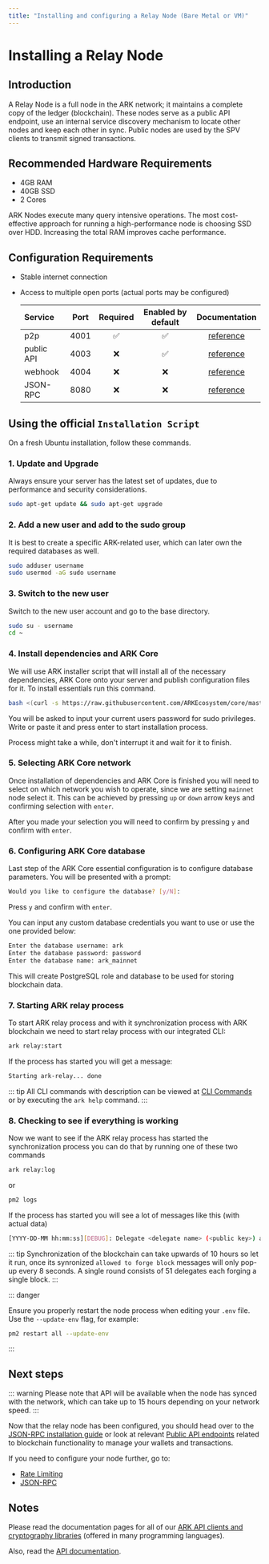 ```yaml
---
title: "Installing and configuring a Relay Node (Bare Metal or VM)"
---
```


# Installing a Relay Node

## Introduction

A Relay Node is a full node in the ARK network; it maintains a complete copy of the ledger (blockchain). These nodes serve as a public API endpoint, use an internal service discovery mechanism to locate other nodes and keep each other in sync. Public nodes are used by the SPV clients to transmit signed transactions.

## Recommended Hardware Requirements

- 4GB RAM
- 40GB SSD
- 2 Cores

ARK Nodes execute many query intensive operations. The most cost-effective approach for running a high-performance node is choosing SSD over HDD. Increasing the total RAM improves cache performance.

## Configuration Requirements

- Stable internet connection
- Access to multiple open ports (actual ports may be configured)

  | Service    | Port |      Required      | Enabled by default |              Documentation              |
  | :--------- | :--: | :----------------: | :----------------:	| :-------------------------------------: |
  | p2p        | 4001 | :white_check_mark: | :white_check_mark: | [reference](/api/p2p/)                  |
  | public API | 4003 |        :x:         | :white_check_mark: | [reference](/exchanges/public-api.html) |
  | webhook    | 4004 |        :x:         |        :x:         | [reference](/api/webhooks/)             |
  | JSON-RPC   | 8080 |        :x:         |        :x:         | [reference](/exchanges/json-rpc.html)   |

## Using the official `Installation Script`

On a fresh Ubuntu installation, follow these commands.

### 1. Update and Upgrade

Always ensure your server has the latest set of updates, due to performance and security considerations.

```bash
sudo apt-get update && sudo apt-get upgrade
```

### 2. Add a new user and add to the sudo group

It is best to create a specific ARK-related user, which can later own the required databases as well.

```bash
sudo adduser username
sudo usermod -aG sudo username
```

### 3. Switch to the new user

Switch to the new user account and go to the base directory.

```bash
sudo su - username
cd ~
```

### 4. Install dependencies and ARK Core

We will use ARK installer script that will install all of the necessary dependencies, ARK Core onto your server and publish configuration files for it. To install essentials run this command.

```bash
bash <(curl -s https://raw.githubusercontent.com/ARKEcosystem/core/master/install.sh)
```

You will be asked to input your current users password for sudo privileges. Write or paste it and press enter to start installation process.

Process might take a while, don't interrupt it and wait for it to finish.

### 5. Selecting ARK Core network

Once installation of dependencies and ARK Core is finished you will need to select on which network you wish to operate, since we are setting `mainnet` node select it. This can be achieved by pressing `up` or `down` arrow keys and confirming selection with `enter`.

After you made your selection you will need to confirm by pressing `y` and confirm with `enter`.

### 6. Configuring ARK Core database

Last step of the ARK Core essential configuration is to configure database parameters. You will be presented with a prompt:

```bash
Would you like to configure the database? [y/N]:
```

Press `y` and confirm with `enter`.

You can input any custom database credentials you want to use or use the one provided below:

```bash
Enter the database username: ark
Enter the database password: password
Enter the database name: ark_mainnet
```

This will create PostgreSQL role and database to be used for storing blockchain data.

### 7. Starting ARK relay process

To start ARK relay process and with it synchronization process with ARK blockchain we need to start relay process with our integrated CLI:

```bash
ark relay:start
```

If the process has started you will get a message:

```bash
Starting ark-relay... done
```

::: tip
All CLI commands with description can be viewed at [CLI Commands](/guidebook/core/cli.html#available-commands) or by executing the `ark help` command.
:::

### 8. Checking to see if everything is working

Now we want to see if the ARK relay process has started the synchronization process you can do that by running one of these two commands

```bash
ark relay:log
```

or

```bash
pm2 logs
```

If the process has started you will see a lot of messages like this (with actual data)

```bash
[YYYY-DD-MM hh:mm:ss][DEBUG]: Delegate <delegate name> (<public key>) allowed to forge block <#> 👍
```

::: tip
Synchronization of the blockchain can take upwards of 10 hours so let it run, once its synronized `allowed to forge block` messages will only pop-up every 8 seconds. A single round consists of 51 delegates each forging a single block.
:::

::: danger

Ensure you properly restart the node process when editing your `.env` file. Use the `--update-env` flag, for example:

```bash
pm2 restart all --update-env
```

:::

## Next steps

::: warning
Please note that API will be available when the node has synced with the network, which can take up to 15 hours depending on your network speed.
:::

Now that the relay node has been configured, you should head over to the [JSON-RPC installation guide](/exchanges/json-rpc.html) or look at relevant [Public API endpoints](/exchanges/public-api.html) related to blockchain functionality to manage your wallets and transactions.

If you need to configure your node further, go to:

- [Rate Limiting](/exchanges/rate-limiting.html)
- [JSON-RPC](/exchanges/json-rpc.html)

## Notes

Please read the documentation pages for all of our [ARK API clients and cryptography libraries](/sdk/) (offered in many programming languages).

Also, read the [API documentation](/api/public/v2/).
